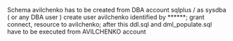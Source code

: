 Schema avilchenko has to be created from DBA account
sqlplus / as sysdba ( or any DBA user )
create user avilchenko identified by ******;
grant connect, resource to avilchenko;
after this ddl.sql and dml_populate.sql have to be executed from AVILCHENKO account
